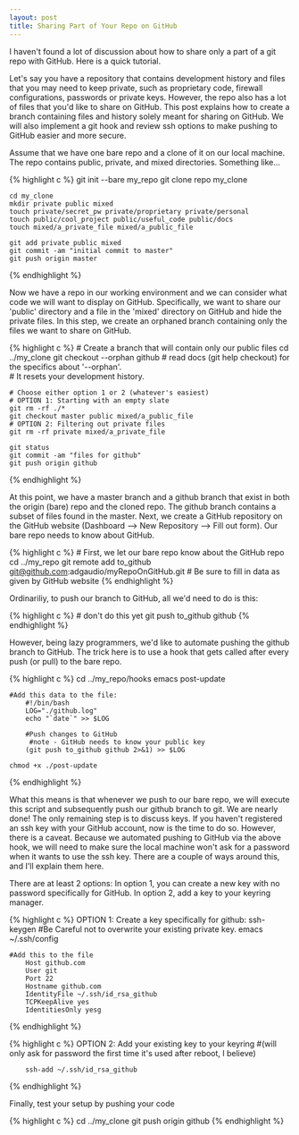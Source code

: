 ```yaml
---
layout: post
title: Sharing Part of Your Repo on GitHub
---
```


I haven't found a lot of discussion about how to share only a part of a git repo with GitHub.  Here is a quick tutorial.

Let's say you have a repository that contains development history and files that you may need to keep private, such as proprietary code, firewall configurations, passwords or private keys.  However, the repo also has a lot of files that you'd like to share on GitHub.  This post explains how to create a branch containing files and history solely meant for sharing on GitHub.  We will also implement a git hook and review ssh options to make pushing to GitHub easier and more secure.

Assume that we have one bare repo and a clone of it on our local machine.  The repo contains public, private, and mixed directories. Something like...

{% highlight c %}
    git init --bare my_repo
    git clone repo my_clone
    
    cd my_clone
    mkdir private public mixed
    touch private/secret_pw private/proprietary private/personal 
    touch public/cool_project public/useful_code public/docs 
    touch mixed/a_private_file mixed/a_public_file

    git add private public mixed
    git commit -am "initial commit to master"
    git push origin master
{% endhighlight %}

Now we have a repo in our working environment and we can consider what code we will want to display on GitHub.  Specifically, we want to share our 'public' directory and a file in the 'mixed' directory on GitHub and hide the private files.  In this step, we create an orphaned branch containing only the files we want to share on GitHub.    
    
{% highlight c %}
    # Create a branch that will contain only our public files
    cd ../my_clone
    git checkout --orphan github 
    #     read docs (git help checkout) for the specifics about '--orphan'.  
    #     It resets your development history.
    
    # Choose either option 1 or 2 (whatever's easiest)
    # OPTION 1: Starting with an empty slate
    git rm -rf ./* 
    git checkout master public mixed/a_public_file
    # OPTION 2: Filtering out private files
    git rm -rf private mixed/a_private_file
    
    git status
    git commit -am "files for github"
    git push origin github
{% endhighlight %}

At this point, we have a master branch and a github branch that exist in both the origin (bare) repo and the cloned repo.  The github branch contains a subset of files found in the master.  Next, we create a GitHub repository on the GitHub website (Dashboard --> New Repository --> Fill out form).  Our bare repo needs to know about GitHub.

{% highlight c %}
    # First, we let our bare repo know about the GitHub repo
    cd ../my_repo
    git remote add to_github git@github.com:adgaudio/myRepoOnGitHub.git 
    #     Be sure to fill in data as given by GitHub website
{% endhighlight %}

Ordinariliy, to push our branch to GitHub, all we'd need to do is this:

{% highlight c %}
    # don't do this yet
    git push to_github github 
{% endhighlight %}

However, being lazy programmers, we'd like to automate pushing the github branch to GitHub.  The trick here is to use a hook that gets called after every push (or pull) to the bare repo.

{% highlight c %}
    cd ../my_repo/hooks
    emacs post-update
    
    #Add this data to the file:
        #!/bin/bash
        LOG="./github.log"
        echo "`date`" >> $LOG

        #Push changes to GitHub
         #note - GitHub needs to know your public key
        (git push to_github github 2>&1) >> $LOG 

    chmod +x ./post-update
{% endhighlight %}

What this means is that whenever we push to our bare repo, we will execute this script and subsequently push our github branch to git.  We are nearly done!  The only remaining step is to discuss keys.  If you haven't registered an ssh key with your GitHub account, now is the time to do so.  However, there is a caveat.  Because we automated pushing to GitHub via the above hook, we will need to make sure the local machine won't ask for a password when it wants to use the ssh key.  There are a couple of ways around this, and I'll explain them here.

There are at least 2 options: In option 1, you can create a new key with no password specifically for GitHub.  In option 2, add a key to your keyring manager.

{% highlight c %}
    OPTION 1: Create a key specifically for github:
    ssh-keygen  #Be Careful not to overwrite your existing private key.
    emacs ~/.ssh/config
    
    #Add this to the file
        Host github.com
        User git
        Port 22
        Hostname github.com
        IdentityFile ~/.ssh/id_rsa_github
        TCPKeepAlive yes
        IdentitiesOnly yesg
{% endhighlight %}

{% highlight c %}
    OPTION 2: Add your existing key to your keyring 
    #(will only ask for password the first time it's used after reboot, I believe)
    
        ssh-add ~/.ssh/id_rsa_github
{% endhighlight %}

Finally, test your setup by pushing your code 
    
{% highlight c %}
    cd ../my_clone
    git push origin github
{% endhighlight %}

